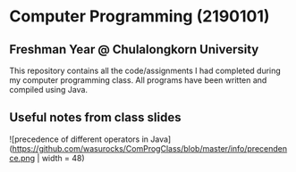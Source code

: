 # Computer Programming (2190101)
## Freshman Year @ Chulalongkorn University

This repository contains all the code/assignments I had completed during my computer programming class. All programs have been written and compiled using Java.

## Useful notes from class slides
![precedence of different operators in Java](https://github.com/wasurocks/ComProgClass/blob/master/info/precendence.png | width = 48)
